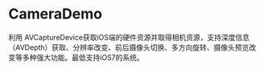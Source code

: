 # CameraDemo
利用 AVCaptureDevice获取iOS端的硬件资源并取得相机资源，支持深度信息（AVDepth）获取、分辨率改变、前后摄像头切换、多方向旋转、摄像头预览改变等多种强大功能。最低支持iOS7的系统。
